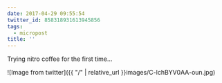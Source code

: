 ```yaml
---
date: 2017-04-29 09:55:54
twitter_id: 858318931613945856
tags:
  - micropost
title: ''
---
```


Trying nitro coffee for the first time…

![Image from twitter]({{ "/" | relative_url  }}images/C-lchBYV0AA-oun.jpg)
